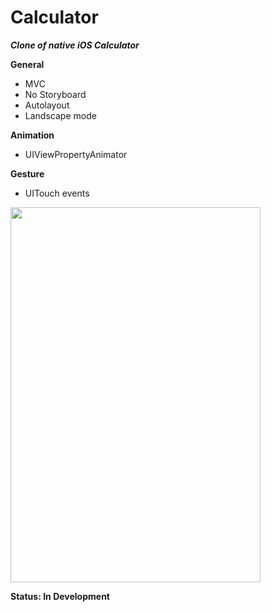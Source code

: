 # Calculator

***Clone of native iOS Calculator***

**General**
* MVC
* No Storyboard
* Autolayout
* Landscape mode

**Animation**
* UIViewPropertyAnimator

**Gesture**
* UITouch events

<img src="https://user-images.githubusercontent.com/54902273/166101839-3b2fbbe1-be30-416e-95d9-42ce5935694a.gif" width="400" height="600" />

**Status: In Development** 
